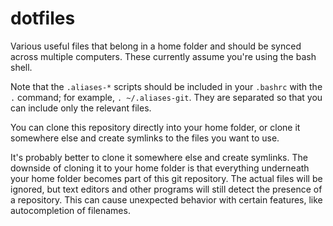 # dotfiles
Various useful files that belong in a home folder and should be synced across multiple computers. These currently assume you're using the bash shell.

Note that the `.aliases-*` scripts should be included in your `.bashrc` with the `.` command; for example, `. ~/.aliases-git`. They are separated so that you can include only the relevant files.

You can clone this repository directly into your home folder, or clone it somewhere else and create symlinks to the files you want to use.

It's probably better to clone it somewhere else and create symlinks. The downside of cloning it to your home folder is that everything underneath your home folder becomes part of this git repository. The actual files will be ignored, but text editors and other programs will still detect the presence of a repository. This can cause unexpected behavior with certain features, like autocompletion of filenames.
